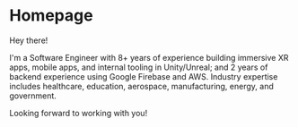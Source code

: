 # Homepage
Hey there!<br>

I'm a Software Engineer with 8+ years of experience building immersive XR apps, mobile apps, and internal tooling in Unity/Unreal; and 2 years of backend experience using Google Firebase and AWS. Industry expertise includes healthcare, education, aerospace, manufacturing, energy, and government.<br>

Looking forward to working with you!